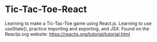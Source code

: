 # Tic-Tac-Toe-React
Learning to make a Tic-Tac-Toe game using React.js. Learning to use useState(), practice importing and exporting, and JSX. 
Found on the Reactjs.org website: https://reactjs.org/tutorial/tutorial.html
